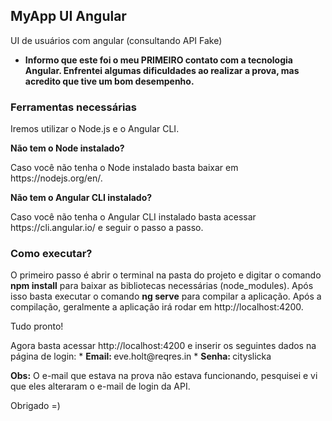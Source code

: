 MyApp UI Angular
-----------------------
UI de usuários com angular (consultando API Fake)

* <strong>Informo que este foi o meu PRIMEIRO contato com a tecnologia Angular. Enfrentei algumas dificuldades ao realizar a prova, mas acredito que tive um bom desempenho.</strong>

<h3>Ferramentas necessárias</h3>
<p>Iremos utilizar o Node.js e o Angular CLI.</p>

<strong>Não tem o Node instalado?</strong>
<p>Caso você não tenha o Node instalado basta baixar em https://nodejs.org/en/.</p>

<strong>Não tem o Angular CLI instalado?</strong>
<p>Caso você não tenha o Angular CLI instalado basta acessar https://cli.angular.io/ e seguir o passo a passo.</p>

<h3>Como executar?</h3>

<p>O primeiro passo é abrir o terminal na pasta do projeto e digitar o comando <strong>npm install</strong> para baixar as bibliotecas necessárias (node_modules). Após isso basta executar o comando <strong>ng serve</strong> para compilar a aplicação. Após a compilação, geralmente a aplicação irá rodar em http://localhost:4200.</p>

<p>Tudo pronto!</p>
Agora basta acessar http://localhost:4200 e inserir os seguintes dados na página de login:
* <strong>Email: </strong>eve.holt@reqres.in
* <strong>Senha: </strong>cityslicka


<p><strong>Obs:</strong> O e-mail que estava na prova não estava funcionando, pesquisei e vi que eles alteraram o e-mail de login da API.</p>

Obrigado =)
